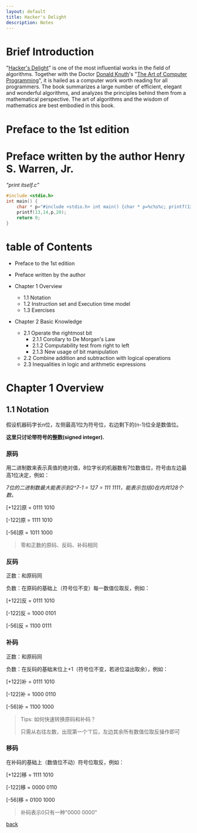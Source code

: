 ```yaml
---
layout: default
title: Hacker's Delight
description: Notes
---
```


# Brief Introduction

"[Hacker's Delight](https://book.douban.com/subject/10756419/)" is one of the most influential works in the field of algorithms. Together with the Doctor [Donald Knuth](https://www-cs-faculty.stanford.edu/~knuth/index.html)'s "[The Art of Computer Programming](https://www-cs-faculty.stanford.edu/~knuth/books.html)", it is hailed as a computer work worth reading for all programmers. The book summarizes a large number of efficient, elegant and wonderful algorithms, and analyzes the principles behind them from a mathematical perspective. The art of algorithms and the wisdom of mathematics are best embodied in this book.

# Preface to the 1st edition



# Preface written by the author Henry S. Warren, Jr.

*"print itself.c"*

```c
#include <stdio.h>
int main() {
    char * p="#include <stdio.h> int main() {char * p=%c%s%c; printf(13,14,p,20); return 0;}%c";
    printf(13,14,p,20);
    return 0;
}
```



# table of Contents

* Preface to the 1st edition
* Preface written by the author
* Chapter 1 Overview
  * 1.1 Notation
  * 1.2 Instruction set and Execution time model
  * 1.3 Exercises

* Chapter 2 Basic Knowledge
  * 2.1 Operate the rightmost bit
    * 2.1.1 Corollary to De Morgan's Law
    * 2.1.2 Computability test from right to left
    * 2.1.3 New usage of bit manipulation
  * 2.2 Combine addition and subtraction with logical operations
  * 2.3 Inequalities in logic and arithmetic expressions

# Chapter 1 Overview

## 1.1 Notation

假设机器码字长n位，左侧最高1位为符号位，右边剩下的(n-1)位全是数值位。

**这里只讨论带符号的整数(signed integer).**

### 原码

用二进制数来表示真值的绝对值，8位字长的机器数有7位数值位，符号由左边最高1位决定，例如：

*7位的二进制数最大能表示到2^7-1 = 127 = 111 1111，能表示包括0在内共128个数。*

[+122]原 = 0111 1010

[-122]原  = 1111 1010

[-56]原    = 1011 1000

> 零和正数的原码、反码、补码相同

### 反码

正数：和原码同

负数：在原码的基础上（符号位不变）每一数值位取反，例如：

[+122]反 = 0111 1010

[-122]反  = 1000 0101

[-56]反    = 1100 0111

### 补码

正数：和原码同

负数：在反码的基础末位上+1（符号位不变，若进位溢出取余），例如：

[+122]补 = 0111 1010

[-122]补  = 1000 0110

[-56]补    = 1100 1000

> Tips: 如何快速转换原码和补码？
>
> 只需从右往左数，出现第一个'1'后，左边其余所有数值位取反操作即可

### 移码

在补码的基础上（数值位不动）符号位取反，例如：

[+122]移 = 1111 1010

[-122]移  = 0000 0110

[-56]移    = 0100 1000



> 补码表示0只有一种"0000 0000"

[back](../../)
